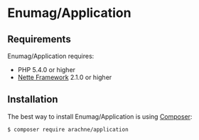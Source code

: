 # Enumag/Application


## Requirements

Enumag/Application requires:

- PHP 5.4.0 or higher
- [Nette Framework](https://github.com/nette/nette) 2.1.0 or higher


## Installation

The best way to install Enumag/Application is using [Composer](http://getcomposer.org/):

```sh
$ composer require arachne/application
```

